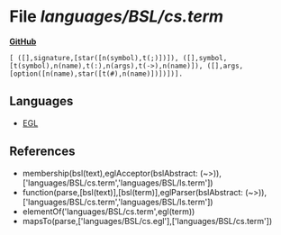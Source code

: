 # File _languages/BSL/cs.term_
**[GitHub](https://github.com/softlang/yas/blob/master/languages/BSL/cs.term)**
```
[ ([],signature,[star([n(symbol),t(;)])]), ([],symbol,[t(symbol),n(name),t(:),n(args),t(->),n(name)]), ([],args,[option([n(name),star([t(#),n(name)])])])].
```

## Languages
* [EGL](../languages/EGL.md)

## References
* membership(bsl(text),eglAcceptor(bslAbstract: (~>)),['languages/BSL/cs.term','languages/BSL/ls.term'])
* function(parse,[bsl(text)],[bsl(term)],eglParser(bslAbstract: (~>)),['languages/BSL/cs.term','languages/BSL/ls.term'])
* elementOf('languages/BSL/cs.term',egl(term))
* mapsTo(parse,['languages/BSL/cs.egl'],['languages/BSL/cs.term'])
